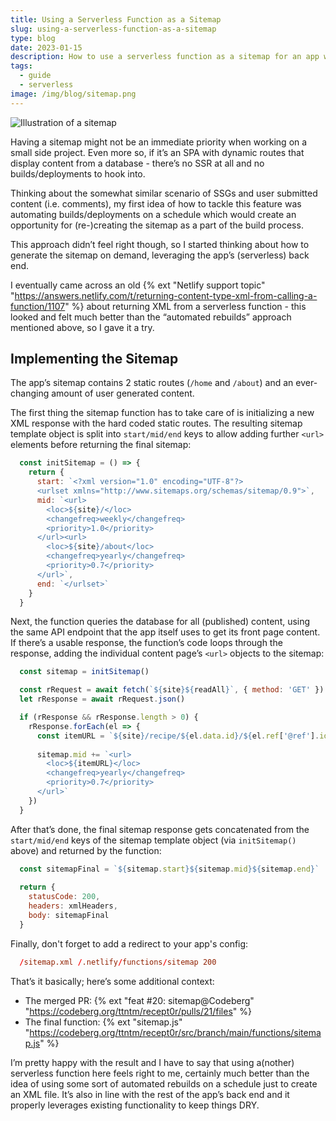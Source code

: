 ```yaml
---
title: Using a Serverless Function as a Sitemap
slug: using-a-serverless-function-as-a-sitemap
type: blog
date: 2023-01-15
description: How to use a serverless function as a sitemap for an app with dynamic user created content.
tags:
  - guide
  - serverless
image: /img/blog/sitemap.png
---
```


<img src="/img/blog/sitemap.png" class="img-fluid img-center" alt="Illustration of a sitemap">

Having a sitemap might not be an immediate priority when working on a small side project. Even more so, if it’s an SPA with dynamic routes that display content from a database - there’s no SSR at all and no builds/deployments to hook into.

Thinking about the somewhat similar scenario of SSGs and user submitted content (i.e. comments), my first idea of how to tackle this feature was automating builds/deployments on a schedule which would create an opportunity for (re-)creating the sitemap as a part of the build process.

This approach didn’t feel right though, so I started thinking about how to generate the sitemap on demand, leveraging the app’s (serverless) back end.

I eventually came across an old {% ext "Netlify support topic" "https://answers.netlify.com/t/returning-content-type-xml-from-calling-a-function/1107" %} about returning XML from a serverless function - this looked and felt much better than the “automated rebuilds” approach mentioned above, so I gave it a try.

## Implementing the Sitemap

The app’s sitemap contains 2 static routes (`/home` and `/about`) and an ever-changing amount of user generated content. 

The first thing the sitemap function has to take care of is initializing a new XML response with the hard coded static routes. The resulting sitemap template object is split into `start/mid/end` keys to allow adding further `<url>` elements before returning the final sitemap:

```js
  const initSitemap = () => {
    return {
      start: `<?xml version="1.0" encoding="UTF-8"?>
      <urlset xmlns="http://www.sitemaps.org/schemas/sitemap/0.9">`,
      mid: `<url>
        <loc>${site}/</loc>
        <changefreq>weekly</changefreq>
        <priority>1.0</priority>
      </url><url>
        <loc>${site}/about</loc>
        <changefreq>yearly</changefreq>
        <priority>0.7</priority>
      </url>`,
      end: `</urlset>`
    }
  }
```

Next, the function queries the database for all (published) content, using the same API endpoint that the app itself uses to get its front page content. If there’s a usable response, the function’s code loops through the response, adding the individual content page’s `<url>` objects to the sitemap:

```js
  const sitemap = initSitemap()

  const rRequest = await fetch(`${site}${readAll}`, { method: 'GET' })
  let rResponse = await rRequest.json()

  if (rResponse && rResponse.length > 0) {
    rResponse.forEach(el => {
      const itemURL = `${site}/recipe/${el.data.id}/${el.ref['@ref'].id}`
      
      sitemap.mid += `<url>
        <loc>${itemURL}</loc>
        <changefreq>yearly</changefreq>
        <priority>0.7</priority>
      </url>`
    })
  }
```

After that’s done, the final sitemap response gets concatenated from the `start/mid/end` keys of the sitemap template object (via `initSitemap()` above) and returned by the function:

```js
  const sitemapFinal = `${sitemap.start}${sitemap.mid}${sitemap.end}`
      
  return {
    statusCode: 200,
    headers: xmlHeaders,
    body: sitemapFinal
  }
```

Finally, don't forget to add a redirect to your app's config:

```toml
  /sitemap.xml /.netlify/functions/sitemap 200
```

That’s it basically; here’s some additional context:

- The merged PR: {% ext "feat #20: sitemap@Codeberg" "https://codeberg.org/ttntm/recept0r/pulls/21/files" %}
- The final function: {% ext "sitemap.js" "https://codeberg.org/ttntm/recept0r/src/branch/main/functions/sitemap.js" %}

I’m pretty happy with the result and I have to say that using a(nother) serverless function here feels right to me, certainly much better than the idea of using some sort of automated rebuilds on a schedule just to create an XML file. It’s also in line with the rest of the app’s back end and it properly leverages existing functionality to keep things DRY.
